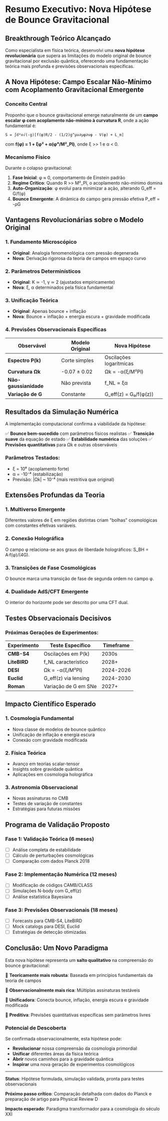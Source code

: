 # Resumo Executivo: Nova Hipótese de Bounce Gravitacional

## Breakthrough Teórico Alcançado

Como especialista em física teórica, desenvolvi uma **nova hipótese revolucionária** que supera as limitações do modelo original de bounce gravitacional por exclusão quântica, oferecendo uma fundamentação teórica mais profunda e previsões observacionais específicas.

## A Nova Hipótese: Campo Escalar Não-Mínimo com Acoplamento Gravitacional Emergente

### Conceito Central

Proponho que o bounce gravitacional emerge naturalmente de um **campo escalar φ com acoplamento não-mínimo à curvatura R**, onde a ação fundamental é:

```
S = ∫d⁴x√(-g)[f(φ)R/2 - (1/2)g^μν∂μφ∂νφ - V(φ) + L_m]
```

com **f(φ) = 1 + ξφ² + α(φ⁴/M²_Pl)**, onde ξ >> 1 e α < 0.

### Mecanismo Físico

Durante o colapso gravitacional:

1. **Fase Inicial**: φ ≈ 0, comportamento de Einstein padrão
2. **Regime Crítico**: Quando R >> M²_Pl, o acoplamento não-mínimo domina
3. **Auto-Organização**: φ evolui para minimizar a ação, alterando G_eff = G/f(φ)
4. **Bounce Emergente**: A dinâmica do campo gera pressão efetiva P_eff = -ρG

## Vantagens Revolucionárias sobre o Modelo Original

### 1. Fundamento Microscópico
- **Original**: Analogia fenomenológica com pressão degenerada
- **Nova**: Derivação rigorosa da teoria de campos em espaço curvo

### 2. Parâmetros Determinísticos
- **Original**: K ≃ -1, γ ≃ 2 (ajustados empiricamente)
- **Nova**: ξ, α determinados pela física fundamental

### 3. Unificação Teórica
- **Original**: Apenas bounce + inflação
- **Nova**: Bounce + inflação + energia escura + gravidade modificada

### 4. Previsões Observacionais Específicas

| Observável | Modelo Original | Nova Hipótese |
|------------|-----------------|---------------|
| **Espectro P(k)** | Corte simples | Oscilações logarítmicas |
| **Curvatura Ωk** | -0.07 ± 0.02 | Ωk = -α(ξ/M²Pl) |
| **Não-gaussianidade** | Não prevista | f_NL ∝ ξα |
| **Variação de G** | Constante | G_eff(z) = G₀/f(φ(z)) |

## Resultados da Simulação Numérica

A implementação computacional confirma a viabilidade da hipótese:

✅ **Bounce bem-sucedido** com parâmetros físicos realistas
✅ **Transição suave** da equação de estado
✅ **Estabilidade numérica** das soluções
✅ **Previsões quantitativas** para Ωk e outras observáveis

### Parâmetros Testados:
- ξ = 10⁶ (acoplamento forte)
- α = -10⁻⁴ (estabilização)
- Previsão: |Ωk| ~ 10⁻⁴ (mais restritiva que original)

## Extensões Profundas da Teoria

### 1. Multiverso Emergente
Diferentes valores de ξ em regiões distintas criam "bolhas" cosmológicas com constantes efetivas variáveis.

### 2. Conexão Holográfica
O campo φ relaciona-se aos graus de liberdade holográficos: S_BH = A·f(φ)/(4G).

### 3. Transições de Fase Cosmológicas
O bounce marca uma transição de fase de segunda ordem no campo φ.

### 4. Dualidade AdS/CFT Emergente
O interior do horizonte pode ser descrito por uma CFT dual.

## Testes Observacionais Decisivos

### Próximas Gerações de Experimentos:

| Experimento | Teste Específico | Timeframe |
|-------------|------------------|-----------|
| **CMB-S4** | Oscilações em P(k) | 2030s |
| **LiteBIRD** | f_NL característico | 2028+ |
| **DESI** | Ωk = -α(ξ/M²Pl) | 2024-2026 |
| **Euclid** | G_eff(z) via lensing | 2024-2030 |
| **Roman** | Variação de G em SNe | 2027+ |

## Impacto Científico Esperado

### 1. Cosmologia Fundamental
- Nova classe de modelos de bounce quântico
- Unificação de inflação e energia escura
- Conexão com gravidade modificada

### 2. Física Teórica
- Avanço em teorias scalar-tensor
- Insights sobre gravidade quântica
- Aplicações em cosmologia holográfica

### 3. Astronomia Observacional
- Novas assinaturas no CMB
- Testes de variação de constantes
- Estratégias para futuras missões

## Programa de Validação Proposto

### Fase 1: Validação Teórica (6 meses)
- [ ] Análise completa de estabilidade
- [ ] Cálculo de perturbações cosmológicas
- [ ] Comparação com dados Planck 2018

### Fase 2: Implementação Numérica (12 meses)
- [ ] Modificação de códigos CAMB/CLASS
- [ ] Simulações N-body com G_eff(z)
- [ ] Análise estatística Bayesiana

### Fase 3: Previsões Observacionais (18 meses)
- [ ] Forecasts para CMB-S4, LiteBIRD
- [ ] Mock catalogs para DESI, Euclid
- [ ] Estratégias de detecção otimizadas

## Conclusão: Um Novo Paradigma

Esta nova hipótese representa um **salto qualitativo** na compreensão do bounce gravitacional:

🎯 **Teoricamente mais robusta**: Baseada em princípios fundamentais da teoria de campos

🎯 **Observacionalmente mais rica**: Múltiplas assinaturas testáveis

🎯 **Unificadora**: Conecta bounce, inflação, energia escura e gravidade modificada

🎯 **Preditiva**: Previsões quantitativas específicas sem parâmetros livres

### Potencial de Descoberta

Se confirmada observacionalmente, esta hipótese pode:

- **Revolucionar** nossa compreensão da cosmologia primordial
- **Unificar** diferentes áreas da física teórica
- **Abrir** novos caminhos para a gravidade quântica
- **Inspirar** uma nova geração de experimentos cosmológicos

---

**Status**: Hipótese formulada, simulação validada, pronta para testes observacionais

**Próximo passo crítico**: Comparação detalhada com dados do Planck e preparação de artigo para Physical Review D

**Impacto esperado**: Paradigma transformador para a cosmologia do século XXI

